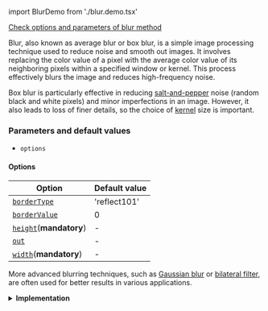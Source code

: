 import BlurDemo from './blur.demo.tsx'

[Check options and parameters of blur method](https://image-js.github.io/image-js-typescript/classes/Image.html#blur 'link on github io')

Blur, also known as average blur or box blur, is a simple image processing technique used to reduce noise and smooth out images. It involves replacing the color value of a pixel with the average color value of its neighboring pixels within a specified window or kernel. This process effectively blurs the image and reduces high-frequency noise.

Box blur is particularly effective in reducing [salt-and-pepper](https://en.wikipedia.org/wiki/Salt-and-pepper_noise 'wikipedia link on salt and pepper noise') noise (random black and white pixels) and minor imperfections in an image. However, it also leads to loss of finer details, so the choice of [kernel](../../Glossary.md#kernel) size is important.

<BlurDemo />

### Parameters and default values

- `options`

#### Options

| Option                                                                                                       | Default value |
| ------------------------------------------------------------------------------------------------------------ | ------------- |
| [`borderType`](https://image-js.github.io/image-js-typescript/interfaces/BlurOptions.html#borderType)        | 'reflect101'  |
| [`borderValue`](https://image-js.github.io/image-js-typescript/interfaces/BlurOptions.html#borderValue)      | 0             |
| [`height`](https://image-js.github.io/image-js-typescript/interfaces/BlurOptions.html#height)(**mandatory**) | -             |
| [`out`](https://image-js.github.io/image-js-typescript/interfaces/BlurOptions.html#out)                      | -             |
| [`width`](https://image-js.github.io/image-js-typescript/interfaces/BlurOptions.html#width)(**mandatory**)   | -             |

More advanced blurring techniques, such as [Gaussian blur](./gaussianBlur.md 'internal link to gaussian blur') or [bilateral filter](https://en.wikipedia.org/wiki/Bilateral_filter 'wikipedia link on bilateral filters'), are often used for better results in various applications.

<details>
<summary>
<b>Implementation</b>
 </summary>

Here's how the box blur process works:

_Select a Kernel Size_: The first step is to choose the size of the kernel or window that will be used for the blurring operation. The kernel is typically a square matrix with odd dimensions, such as 3x3, 5x5, 7x7, etc. The larger the kernel, the more intense the blurring effect.

_Iterate through Pixels_: For each pixel in the image, the algorithm applies [convolution](../../Glossary.md#convolution).

_Calculate Average Color_: The algorithm calculates the average color value of all the pixels within the kernel.

_Replace Pixel Value_: The original pixel's color value is then replaced with the calculated average color value.

</details>

